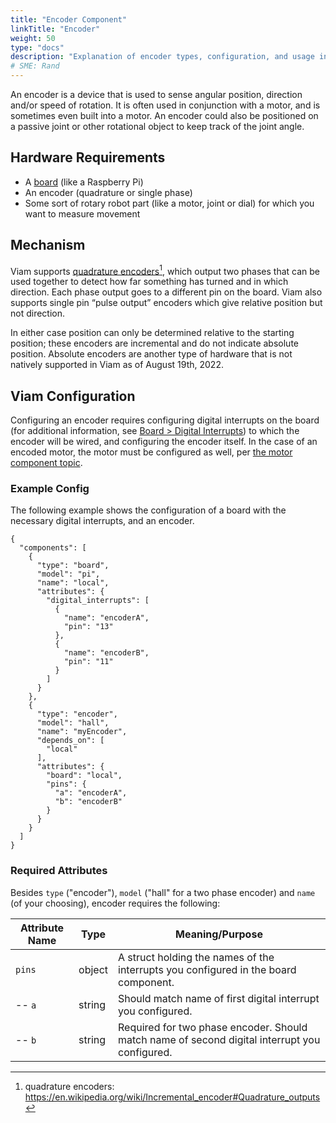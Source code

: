 ```yaml
---
title: "Encoder Component"
linkTitle: "Encoder"
weight: 50
type: "docs"
description: "Explanation of encoder types, configuration, and usage in Viam."
# SME: Rand
---
```

An encoder is a device that is used to sense angular position, direction and/or speed of rotation.
It is often used in conjunction with a motor, and is sometimes even built into a motor.
An encoder could also be positioned on a passive joint or other rotational object to keep track of the joint angle.

## Hardware Requirements
- A [board](../board) (like a Raspberry Pi)
- An encoder (quadrature or single phase)
- Some sort of rotary robot part (like a motor, joint or dial) for which you want to measure movement

## Mechanism
Viam supports <a href="https://en.wikipedia.org/wiki/Incremental_encoder#Quadrature_outputs" target="_blank">quadrature encoders</a>[^qe], which output two phases that can be used together to detect how far something has turned and in which direction.
Each phase output goes to a different pin on the board.
Viam also supports single pin “pulse output” encoders which give relative position but not direction.
[^qe]:quadrature encoders: <a href="https://en.wikipedia.org/wiki/Incremental_encoder#Quadrature_outputs" target="_blank">ht<span></span>tps://en.wikipedia.org/wiki/Incremental_encoder#Quadrature_outputs</a>

In either case position can only be determined relative to the starting position; these encoders are incremental and do not indicate absolute position.
Absolute encoders are another type of hardware that is not natively supported in Viam as of August 19th, 2022.

## Viam Configuration
Configuring an encoder requires configuring digital interrupts on the board (for additional information, see [Board > Digital Interrupts](../board#digital-interrupts)) to which the encoder will be wired, and configuring the encoder itself.
In the case of an encoded motor, the motor must be configured as well, per [the motor component topic](../motor#dc-motor-with-encoder).

### Example Config
The following example shows the configuration of a board with the necessary digital interrupts, and an encoder.

```json-viam
{
  "components": [
    {
      "type": "board",
      "model": "pi",
      "name": "local",
      "attributes": {
        "digital_interrupts": [
          {
            "name": "encoderA",
            "pin": "13"
          },
          {
            "name": "encoderB",
            "pin": "11"
          }
        ]
      }
    },
    {
      "type": "encoder",
      "model": "hall",
      "name": "myEncoder",
      "depends_on": [
        "local"
      ],
      "attributes": {
        "board": "local",
        "pins": {
          "a": "encoderA",
          "b": "encoderB"
        }
      }
    }
  ]
}
```

### Required Attributes
Besides `type` ("encoder"), `model` ("hall" for a two phase encoder) and `name` (of your choosing), encoder requires the following:

Attribute Name | Type | Meaning/Purpose
-------------- | ---- | ---------------
`pins` | object | A struct holding the names of the interrupts you configured in the board component.
-- `a` | string | Should match name of first digital interrupt you configured.
-- `b` | string | Required for two phase encoder. Should match name of second digital interrupt you configured.